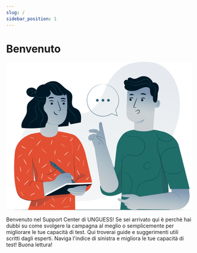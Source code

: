 ```yaml
---
slug: /
sidebar_position: 1
---
```


# Benvenuto

![img](../static/img/welcome.svg)

Benvenuto nel Support Center di UNGUESS!
Se sei arrivato qui è perchè hai dubbi su come svolgere la campagna al meglio o semplicemente per migliorare le tue capacità di test.
Qui troverai guide e suggerimenti utili scritti dagli esperti.
Naviga l'indice di sinistra e migliora le tue capacità di test!
Buona lettura!
